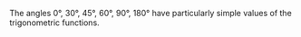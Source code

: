The angles 0°, 30°, 45°, 60°, 90°, 180° have particularly simple values
of the trigonometric functions.
